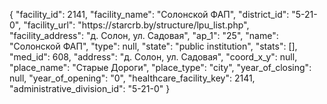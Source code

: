 {
    "facility_id": 2141,
    "facility_name": "Солонской ФАП",
    "district_id": "5-21-0",
    "facility_url": "https:\/\/starcrb.by\/structure\/lpu_list.php",
    "facility_address": "д. Солон, ул. Садовая",
    "ap_1": "25",
    "name": "Солонской ФАП",
    "type": null,
    "state": "public institution",
    "stats": [],
    "med_id": 608,
    "address": "д. Солон, ул. Садовая",
    "coord_x_y": null,
    "place_name": "Старые Дороги",
    "place_type": "city",
    "year_of_closing": null,
    "year_of_opening": "0",
    "healthcare_facility_key": 2141,
    "administrative_division_id": "5-21-0"
}
